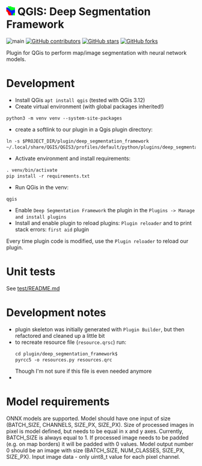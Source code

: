 # ![dsf_logo](plugin/deep_segmentation_framework/images/icon.png) QGIS: Deep Segmentation Framework
![main](https://github.com/PUTvision/qgis-deep-segmentation-framework/actions/workflows/python-app.yml/badge.svg)
[![GitHub contributors](https://img.shields.io/github/contributors/PUTvision/qgis-deep-segmentation-framework)](https://github.com/PUTvision/qgis-deep-segmentation-framework/graphs/contributors)
[![GitHub stars](https://img.shields.io/github/stars/PUTvision/qgis-deep-segmentation-framework)](https://github.com/PUTvision/qgis-deep-segmentation-framework/stargazers)
[![GitHub forks](https://img.shields.io/github/forks/PUTvision/qgis-deep-segmentation-framework)](https://github.com/PUTvision/qgis-deep-segmentation-framework/network/members)

Plugin for QGis to perform map/image segmentation with neural network models. 

# Development
 - Install QGis `apt install qgis` (tested with QGis 3.12)
 - Create virtual environment (with global packages inherited!)
```
python3 -m venv venv --system-site-packages
```
 - create a softlink to our plugin in a Qgis plugin directory:
```
ln -s $PROJECT_DIR/plugin/deep_segmentation_framework ~/.local/share/QGIS/QGIS3/profiles/default/python/plugins/deep_segmentation_framework
```
 - Activate environment and install requirements:
```
. venv/bin/activate
pip install -r requirements.txt
```
 - Run QGis in the venv:
```
qgis
```
 - Enable `Deep Segmentation Framework` the plugin in the `Plugins -> Manage and install plugins`
 - Install and enable plugin to reload plugins: `Plugin reloader` and to print stack errors: `first aid` plugin

Every time plugin code is modified, use the `Plugin reloader` to reload our plugin.

# Unit tests
See [test/README.md](test/README.md)

# Development notes
 - plugin skeleton was initially generated with `Plugin Builder`, but then refactored and cleaned up a little bit
 - to recreate resource file (`resource.qrsc`) run:
    ```
    cd plugin/deep_segmentation_framework$
    pyrcc5 -o resources.py resources.qrc
    ```
   Though I'm not sure if this file is even needed anymore
 - 

# Model requirements
ONNX models are supported.
Model should have one input of size (BATCH_SIZE, CHANNELS, SIZE_PX, SIZE_PX).
Size of processed images in pixel is model defined, but needs to be equal in x and y axes.
Currently, BATCH_SIZE is always equal to 1.
If processed image needs to be padded (e.g. on map borders) it will be padded with 0 values.
Model output number 0 should be an image with size (BATCH_SIZE, NUM_CLASSES, SIZE_PX, SIZE_PX).
Input image data - only uint8_t value for each pixel channel.
